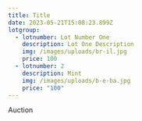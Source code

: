 ```yaml
---
title: Title
date: 2023-05-21T15:08:23.899Z
lotgroup:
  - lotnumber: Lot Number One
    description: Lot One Description
    img: /images/uploads/br-il.jpg
    price: 100
  - lotnumber: 2
    description: Mint
    img: /images/uploads/b-e-ba.jpg
    price: "100"
---
```

A﻿uction